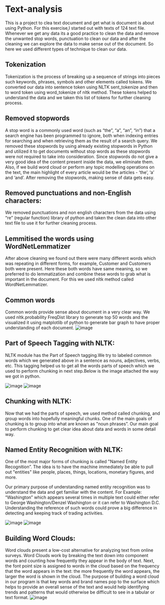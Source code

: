 # Text-analysis
This is a project to clea text document and get what is document is about using Python. For this exercise,I started out with texts of 124 text file.
Whenever we get any data its a good practice to clean the data and remove the unwanted stop words, punctuation to clean our data and after the cleaning we can explore the data to make sense out of the document.  So here we used different types of technique to clean our data.

## Tokenization 

Tokenization is the process of breaking up a sequence of strings into pieces such keywords, phrases, symbols and other elements called tokens.  We converted our data into sentence token using NLTK sent_tokenize and then to word token using word_tokenize of nltk method.  These tokens helped to understand the data and we taken this list of tokens for further cleaning process.
 
## Removed stopwords
A stop word is a commonly used word (such as “the”, “a”, “an”, “in”) that a search engine has been programmed to ignore, both when indexing entries for searching and when retrieving them as the result of a search query.  We removed these stopwords by using already existing stopwords in Python and utilized it to get documents without stop words as these stopwords were not required to take into consideration.
Since stopwords do not give a very good idea of the content present inside the data, we eliminate them. Also, if we build word cloud or perform any topic modelling operations on the text, the main highlight of every article would be the articles - ‘the’, ‘a’ and ‘and’. After removing the stopwords, making sense of data gets easy.

## Removed punctuations and non-English characters:
We removed punctuations and non english characters from the data using “re” (regular function) library of python and taken the clean data into other text file to use it for further cleaning process.


## Lemmitised the words using WordNetLemmatizer
After above cleaning we found out there were many different words which was repeating in different forms, for example, Customer and Customers both were present.  Here these both words have same meaning, so we preferred to do lemmatization and combine these words to grab what is important in the document.  For this we used nltk method called WordNetLemmatizer.
## Common words
Common words provide sense about document in a very clear way.  We used nltk.probability FreqDist library to generate top 50 words and the visualized it using matplotlib of python to generate bar graph to have proper understanding of each document.
![image](https://user-images.githubusercontent.com/26118364/50178359-45444300-02d2-11e9-9456-0596252e914e.png)
 

## Part of Speech Tagging with NLTK:
NLTK module has the Part of Speech tagging.We  try to  labeled common words which we generated above in a sentence as nouns, adjectives, verbs, etc. This tagging helped us to get all the words parts of speech which we used to perform chunking in next step.Below is the image attached the way we got in python. 


![image](https://user-images.githubusercontent.com/26118364/50178367-48d7ca00-02d2-11e9-8071-205cc44815f1.png)
![image](https://user-images.githubusercontent.com/26118364/50178372-4b3a2400-02d2-11e9-87c2-7f52a509fa7a.png)


 

 
## Chunking with NLTK:
Now that we had the parts of speech, we used method called chunking, and group words into hopefully meaningful chunks.  One of the main goals of chunking is to group into what are known as "noun phrases”. Our main goal to perform chunking to get clear idea about data and words in some detail way.
 
 
## Named Entity Recognition with NLTK:
One of the most major forms of chunking is called "Named Entity Recognition”.  The idea is to have the machine immediately be able to pull out "entities" like people, places, things, locations, monetary figures, and more.
 
Our primary purpose of understanding named entity recognition was to understand the data and get familiar with the content.  For Example: “Washington” which appears several times in multiple text could either refer to George Washington/Denzel Washington or it can refer to Washington D.C. Understanding the reference of such words could prove a big difference in detecting and keeping track of trading activities.

![image](https://user-images.githubusercontent.com/26118364/50178378-4ecdab00-02d2-11e9-8fec-9e1146fcc269.png)
![image](https://user-images.githubusercontent.com/26118364/50178391-5ee58a80-02d2-11e9-88e1-b056fe2b0ab8.png)

 
## Building Word Clouds:
Word clouds present a low-cost alternative for analyzing text from online surveys.  Word Clouds work by breaking the text down into component words and counting how frequently they appear in the body of text.  Next, the font point size is assigned to words in the cloud based on the frequency that the word appears in the text: the more frequently the word appears, the larger the word is shown in the cloud. 
The purpose of building a word cloud in our program is that key words and brand names pop to the surface which helps to provide an overall sense of the text and would help identifying trends and patterns that would otherwise be difficult to see in a tabular or text format. 
![image](https://user-images.githubusercontent.com/26118364/50178394-6147e480-02d2-11e9-88ce-6df55549d803.png)
 
